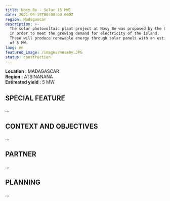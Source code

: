 ```yaml
---
title: Nosy Be - Solar (5 MW)
date: 2021-06-15T00:00:00.000Z
region: Madagascar
description: >-
  The solar photovoltaic plant project at Nosy Be was proposed by the Government of Madagascar
  in order to meet the growing demand for electricity of the island. 
  These will produce renewable energy through solar panels with an estimated yield
  of 5 MW.
lang: en
featured_image: /images/noseby.JPG
status: construction
---
```

**Location** : MADAGASCAR<br>
**Region** : ATSINANANA<br>
**Estimated yield** : 5 MW<br>

## SPECIAL FEATURE

...

## CONTEXT AND OBJECTIVES

...

## PARTNER

...

## PLANNING

...

